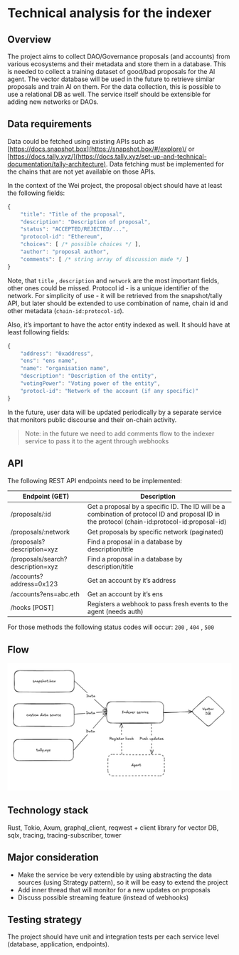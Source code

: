 # Technical analysis for the indexer

## Overview

The project aims to collect DAO/Governance proposals (and accounts) from various ecosystems and their metadata and store them in a database. This is needed to collect a training dataset of good/bad proposals for the AI agent. The vector database will be used in the future to retrieve similar proposals and train AI on them. For the data collection, this is possible to use a relational DB as well. The service itself should be extensible for adding new networks or DAOs. 

## Data requirements

Data could be fetched using existing APIs such as [https://docs.snapshot.box](https://snapshot.box/#/explore)/ or [https://docs.tally.xyz/](https://docs.tally.xyz/set-up-and-technical-documentation/tally-architecture). Data fetching must be implemented for the chains that are not yet available on those APIs. 

In the context of the Wei project, the proposal object should have at least the following fields:

```jsx
{
	"title": "Title of the proposal",
	"description": "Description of proposal",
	"status": "ACCEPTED/REJECTED/...",
	"protocol-id": "Ethereum",
	"choices": [ /* possible choices */ ],
	"author": "proposal author",
	"comments": [ /* string array of discussion made */ ]
}
```

Note, that `title` , `description` and `network` are the most important fields, other ones could be missed. Protocol id - is a unique identifier of the network. For simplicity of use - it will be retrieved from the snapshot/tally API, but later should be extended to use combination of name, chain id and other metadata (`chain-id:protocol-id`).

Also, it’s important to have the actor entity indexed as well. It should have at least following fields:

```jsx
{
	"address": "0xaddress",
	"ens": "ens name",
	"name": "organisation name",
	"description": "Description of the entity",
	"votingPower": "Voting power of the entity",
	"protocl-id": "Network of the account (if any specific)"
}
```

In the future, user data will be updated periodically by a separate service that monitors public discourse and their on-chain activity.

> Note: in the future we need to add comments flow to the indexer service to pass it to the agent through webhooks
> 

## API

The following REST API endpoints need to be implemented:

| Endpoint (GET) | Description |
| --- | --- |
| /proposals/:id | Get a proposal by a specific ID. The ID will be a combination of protocol ID and proposal ID in the protocol (chain-id:protocol-id:proposal-id) |
| /proposals/:network | Get proposals by specific network (paginated) |
| /proposals?description=xyz | Find a proposal in a database by description/title  |
| /proposals/search?description=xyz | Find a proposal in a database by description/title  |
| /accounts?address=0x123 | Get an account by it’s address |
| /accounts?ens=abc.eth | Get an account by it’s ens |
| /hooks [POST] | Registers a webhook to pass fresh events to the agent (needs auth) |

For those methods the following status codes will occur: `200` , `404` , `500`

## Flow

![image.png](Technical%20analysis%20for%20the%20indexer%20246360fc38d080fd8979e594a09a0acb/image.png)

## Technology stack

Rust, Tokio, Axum, graphql_client, reqwest + client library for vector DB, sqlx, tracing, tracing-subscriber, tower

## Major consideration

- Make the service be very extendible by using abstracting the data sources (using Strategy pattern), so it will be easy to extend the project
- Add inner thread that will monitor for a new updates on proposals
- Discuss possible streaming feature (instead of webhooks)

## Testing strategy

The project should have unit and integration tests per each service level (database, application, endpoints).